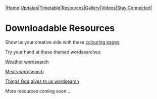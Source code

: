 |[Home](https://dallam1.github.io/)|[Updates](https://dallam1.github.io/updates)|[Timetable](https://dallam1.github.io/timetable)|[Resources](https://dallam1.github.io/resources)|[Gallery](https://dallam1.github.io/gallery)|[Videos](https://dallam1.github.io/videos)|[Stay Connected](https://dallam1.github.io/stayconnected)|

# Downloadable Resources

Show us your creative side with these [colouring pages](https://www.dropbox.com/s/hbshkbd5max4am8/Colouring.pdf?dl=0).

Try your hand at these themed wordsearches:

[Weather wordsearch](https://www.dropbox.com/s/e3geilh5j6xgqcw/Dallam%20Tuesday%20Word%20Search.pdf?dl=0)
  
[Meals wordsearch](https://www.dropbox.com/s/nnfg6w8lzj532vn/Dallam%20Wednesday%20Word%20Search.pdf?dl=0)
  
[Things God gives to us wordsearch](https://www.dropbox.com/s/nnfg6w8lzj532vn/Dallam%20Wednesday%20Word%20Search.pdf?dl=0)

More resources coming soon...

